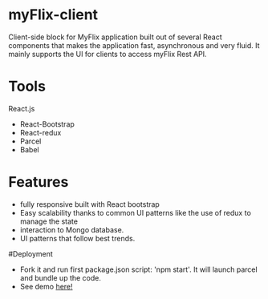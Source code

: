 # myFlix-client
 Client-side block for MyFlix application built out of several React components that makes the application fast, asynchronous and very fluid. It mainly supports the UI for clients to access myFlix Rest API. 

# Tools
React.js 
 - React-Bootstrap
 - React-redux
 - Parcel
 - Babel

# Features 
 - fully responsive built with React bootstrap
 - Easy scalability thanks to common UI patterns like the use of redux to manage the state
 - interaction to Mongo database.
 - UI patterns that follow best trends.

#Deployment

 - Fork it and run first package.json script: 'npm start'. It will launch parcel and bundle up the code.
 - See demo <a href="https://iamnachoj.github.io/myFlix-client/">here!</a>

